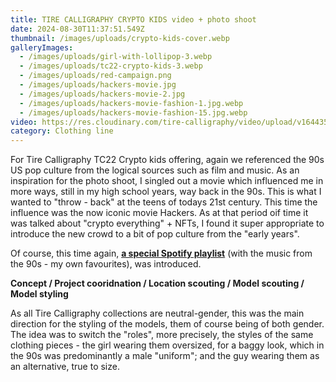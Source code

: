 ```yaml
---
title: TIRE CALLIGRAPHY CRYPTO KIDS video + photo shoot
date: 2024-08-30T11:37:51.549Z
thumbnail: /images/uploads/crypto-kids-cover.webp
galleryImages:
  - /images/uploads/girl-with-lollipop-3.webp
  - /images/uploads/tc22-crypto-kids-3.webp
  - /images/uploads/red-campaign.png
  - /images/uploads/hackers-movie.jpg
  - /images/uploads/hackers-movie-2.jpg
  - /images/uploads/hackers-movie-fashion-1.jpg.webp
  - /images/uploads/hackers-movie-fashion-15.jpg.webp
video: https://res.cloudinary.com/tire-calligraphy/video/upload/v1644355345/tire-calli-22-crypto-kids.mp4
category: Clothing line
---
```

For Tire Calligraphy TC22 Crypto kids offering, again we referenced the 90s US pop culture from the logical sources such as film and music. As an inspiration for the photo shoot, I singled out a movie which influenced me in more ways, still in my high school years, way back in the 90s. This is what I wanted to "throw - back" at the teens of todays 21st century. This time the influence was the now iconic movie Hackers. As at that period oif time it was talked about "crypto everything" + NFTs, I found it super appropriate to introduce the new crowd to a bit of pop culture from the "early years". 

Of course, this time again, **[a special Spotify playlist](https://open.spotify.com/user/45x6aikpn8hg9ziczww1q5gku?si=b1c846b98b824752&nd=1)** (with the music from the 90s - my own favourites), was introduced.         

**Concept / Project cooridnation / Location scouting / Model scouting / Model styling** 

As all Tire Calligraphy collections are neutral-gender, this was the main direction for the styling of the models, them of course being of both gender. The idea was to switch the "roles", more precisely, the styles of the same clothing pieces - the girl wearing them oversized, for a baggy look, which in the 90s was predominantly a male "uniform"; and the guy wearing them as an alternative, true to size.